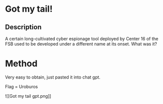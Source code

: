 # Got my tail!

## Description

A certain long-cultivated cyber espionage tool deployed by Center 16 of the FSB used to be developed under a different name at its onset. What was it?

# Method

Very easy to obtain, just pasted it into chat gpt.

Flag = Uroburos

![[Got my tail gpt.png]]
